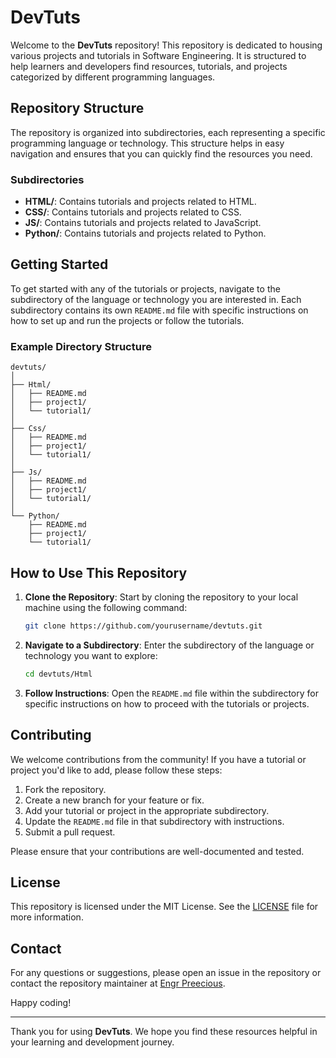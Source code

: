 # DevTuts

Welcome to the **DevTuts** repository! This repository is dedicated to housing various projects and tutorials in Software Engineering. It is structured to help learners and developers find resources, tutorials, and projects categorized by different programming languages.

## Repository Structure

The repository is organized into subdirectories, each representing a specific programming language or technology. This structure helps in easy navigation and ensures that you can quickly find the resources you need.

### Subdirectories

- **HTML/**: Contains tutorials and projects related to HTML.
- **CSS/**: Contains tutorials and projects related to CSS.
- **JS/**: Contains tutorials and projects related to JavaScript.
- **Python/**: Contains tutorials and projects related to Python.

## Getting Started

To get started with any of the tutorials or projects, navigate to the subdirectory of the language or technology you are interested in. Each subdirectory contains its own `README.md` file with specific instructions on how to set up and run the projects or follow the tutorials.

### Example Directory Structure

```plaintext
devtuts/
│
├── Html/
│   ├── README.md
│   ├── project1/
│   └── tutorial1/
│
├── Css/
│   ├── README.md
│   ├── project1/
│   └── tutorial1/
│
├── Js/
│   ├── README.md
│   ├── project1/
│   └── tutorial1/
│
└── Python/
    ├── README.md
    ├── project1/
    └── tutorial1/
```

## How to Use This Repository

1. **Clone the Repository**: Start by cloning the repository to your local machine using the following command:
    ```bash
    git clone https://github.com/yourusername/devtuts.git
    ```

2. **Navigate to a Subdirectory**: Enter the subdirectory of the language or technology you want to explore:
    ```bash
    cd devtuts/Html
    ```

3. **Follow Instructions**: Open the `README.md` file within the subdirectory for specific instructions on how to proceed with the tutorials or projects.

## Contributing

We welcome contributions from the community! If you have a tutorial or project you'd like to add, please follow these steps:

1. Fork the repository.
2. Create a new branch for your feature or fix.
3. Add your tutorial or project in the appropriate subdirectory.
4. Update the `README.md` file in that subdirectory with instructions.
5. Submit a pull request.

Please ensure that your contributions are well-documented and tested.

## License

This repository is licensed under the MIT License. See the [LICENSE](LICENSE) file for more information.

## Contact

For any questions or suggestions, please open an issue in the repository or contact the repository maintainer at [Engr Preecious](mailto:preshengr@mail.com).

Happy coding!

---

Thank you for using **DevTuts**. We hope you find these resources helpful in your learning and development journey.
